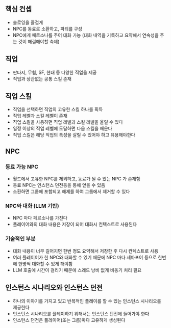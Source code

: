 ## 핵심 컨셉

- 솔로잉을 즐겁게
- NPC를 동료로 소환하고, 파티를 구성
- NPC에게 페르소나를 주어 대화 가능 (대화 내역을 기록하고 요약해서 연속성을 주는 것이 해결해야할 숙제)

## 직업

- 판타지, 무협, SF, 현대 등 다양한 직업을 제공
- 직업과 상관없는 공통 스킬 존재

## 직업 스킬

- 직업을 선택하면 직업의 고유한 스킬 하나를 획득
- 직업 레벨과 스킬 레벨이 존재
- 직업 스킬을 사용하면 직업 레벨과 스킬 레벨을 올릴 수 있다
- 일정 이상의 직업 레벨에 도달하면 다음 스킬을 배운다
- 직업 스킬은 해당 직업의 특성을 살릴 수 있어야 하고 유용해야한다

## NPC

### 동료 가능 NPC

- 월드에서 고유한 NPC를 제외하고, 동료가 될 수 있는 NPC 가 존재함
- 동료 NPC는 인스턴스 던전등을 통해 얻을 수 있음
- 소환하면 그룹에 포함되고 해제를 하여 그룹에서 제거할 수 있다

### NPC와 대화 (LLM 기반)

- NPC 마다 페르소나를 가진다
- 플레이어와의 대화 내용은 저장이 되어 대화시 컨텍스트로 사용된다

### 기술적인 부분

- 대화 내용이 너무 길어지면 한번 정도 요약해서 저장한 후 다시 컨텍스트로 사용
- 여러 플레이어가 한 NPC와 대화할 수 있기 때문에 NPC 마다 세마포어 등으로 한번에 한명씩 대화할 수 있게 해야함
- LLM 호출에 시간이 걸리기 때문에 스레드 낭비 없게 비동기 처리 필요

## 인스턴스 시나리오와 인스턴스 던전

- 하나의 이야기를 가지고 있고 반복적인 플레이를 할 수 있는 인스턴스 시나리오를 제공한다
- 인스턴스 시나리오를 플레이하기 위해서는 인스턴스 던전에 들어가야 한다
- 인스턴스 던전은 플레이어(또는 그룹)마다 고유하게 생성된다
